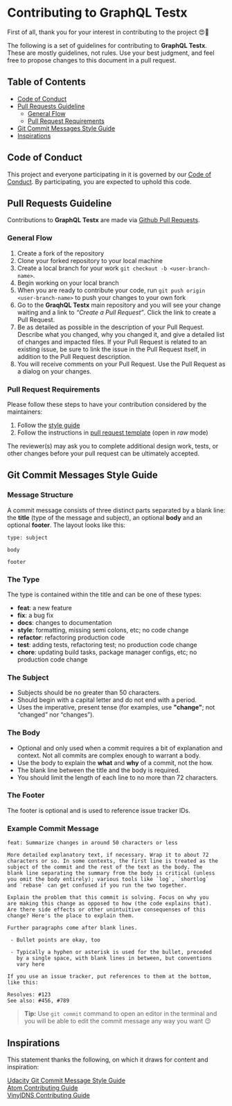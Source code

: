 # Contributing to GraphQL Testx

First of all, thank you for your interest in contributing to the project :heart_eyes::tada:

The following is a set of guidelines for contributing to **GraphQL Testx**. These are mostly guidelines, not rules. Use your best judgment, and feel free to propose changes to this document in a pull request.

## Table of Contents
- [Code of Conduct](#code-of-conduct)
- [Pull Requests Guideline](#pull-requests-guideline)
  - [General Flow](#general-flow)
  - [Pull Request Requirements](#pull-request-requirements)
- [Git Commit Messages Style Guide](#git-commit-messages-style-guide)
- [Inspirations](#inspirations)

## Code of Conduct

This project and everyone participating in it is governed by our [Code of Conduct](CODE_OF_CONDUCT.md). By participating, you are expected to uphold this code.

## Pull Requests Guideline

Contributions to **GraphQL Testx** are made via [Github Pull Requests](https://help.github.com/en/articles/about-pull-requests).

### General Flow

1. Create a fork of the repository
2. Clone your forked repository to your local machine
4. Create a local branch for your work `git checkout -b <user-branch-name>`.
5. Begin working on your local branch
6. When you are ready to contribute your code, run `git push origin <user-branch-name>` to push your changes to your own fork
7. Go to the **GraqhQL Testx** main repository and you will see your change waiting and a link to *“Create a Pull Request”*. Click the link to create a Pull Request.
8. Be as detailed as possible in the description of your Pull Request. Describe what you changed, why you changed it, and give a detailed list of changes and impacted files. If your Pull Request is related to an existing issue, be sure to link the issue in the Pull Request itself, in addition to the Pull Request description.
9. You will receive comments on your Pull Request. Use the Pull Request as a dialog on your changes.

### Pull Request Requirements

Please follow these steps to have your contribution considered by the maintainers:

1. Follow the [style guide](#git-commit-messages-style-guide)
2. Follow the instructions in [pull request template](.github/PULL_REQUEST_TEMPLATE.md) (open in *raw* mode)

The reviewer(s) may ask you to complete additional design work, tests, or other changes before your pull request can be ultimately accepted.

## Git Commit Messages Style Guide

### Message Structure

A commit message consists of three distinct parts separated by a blank line: the **title** (type of the message and subject), an optional **body** and an optional **footer**. The layout looks like this:

```
type: subject

body

footer
```

### The Type

The type is contained within the title and can be one of these types:

- **feat**: a new feature
- **fix**: a bug fix
- **docs**: changes to documentation
- **style**: formatting, missing semi colons, etc; no code change
- **refactor**: refactoring production code
- **test**: adding tests, refactoring test; no production code change
- **chore**: updating build tasks, package manager configs, etc; no production code change

### The Subject

- Subjects should be no greater than 50 characters.
- Should begin with a capital letter and do not end with a period.
- Uses the imperative, present tense (for examples, use **"change"**; not “changed” nor “changes”).

### The Body

- Optional and only used when a commit requires a bit of explanation and context. Not all commits are complex enough to warrant a body.
- Use the body to explain the **what** and **why** of a commit, not the how.
- The blank line between the title and the body is required.
- You should limit the length of each line to no more than 72 characters.

### The Footer

The footer is optional and is used to reference issue tracker IDs.

### Example Commit Message

```
feat: Summarize changes in around 50 characters or less

More detailed explanatory text, if necessary. Wrap it to about 72
characters or so. In some contexts, the first line is treated as the
subject of the commit and the rest of the text as the body. The
blank line separating the summary from the body is critical (unless
you omit the body entirely); various tools like `log`, `shortlog`
and `rebase` can get confused if you run the two together.

Explain the problem that this commit is solving. Focus on why you
are making this change as opposed to how (the code explains that).
Are there side effects or other unintuitive consequenses of this
change? Here's the place to explain them.

Further paragraphs come after blank lines.

 - Bullet points are okay, too

 - Typically a hyphen or asterisk is used for the bullet, preceded
   by a single space, with blank lines in between, but conventions
   vary here

If you use an issue tracker, put references to them at the bottom,
like this:

Resolves: #123
See also: #456, #789
```

> **Tip:** Use `git commit` command to open an editor in the terminal and you will be able to edit the commit message any way you want :wink:

## Inspirations

This statement thanks the following, on which it draws for content and inspiration:

[Udacity Git Commit Message Style Guide](http://udacity.github.io/git-styleguide/)  
[Atom Contributing Guide](https://github.com/atom/atom/blob/master/CONTRIBUTING.md)  
[VinylDNS Contributing Guide](https://www.vinyldns.io/contributing.html)
